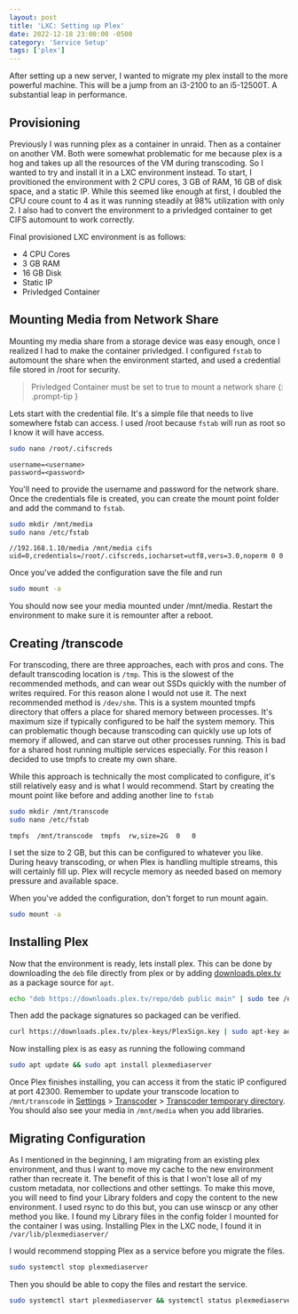 ```yaml
---
layout: post
title: 'LXC: Setting up Plex'
date: 2022-12-18 23:00:00 -0500
category: 'Service Setup'
tags: ['plex']
---
```


After setting up a new server, I wanted to migrate my plex install to the more powerful machine. This will be a jump from an i3-2100 to an i5-12500T. A substantial leap in performance.

<!--more-->

## Provisioning

Previously I was running plex as a container in unraid. Then as a container on another VM. Both were somewhat problematic for me because plex is a hog and takes up all the resources of the VM during transcoding. So I wanted to try and install it in a LXC environment instead. To start, I provitioned the environment with 2 CPU cores, 3 GB of RAM, 16 GB of disk space, and a static IP. While this seemed like enough at first, I doubled the CPU coure count to 4 as it was running steadily at 98% utilization with only 2. I also had to convert the environment to a privledged container to get CIFS automount to work correctly.

Final provisioned LXC environment is as follows:

- 4 CPU Cores
- 3 GB RAM
- 16 GB Disk
- Static IP
- Privledged Container

## Mounting Media from Network Share

Mounting my media share from a storage device was easy enough, once I realized I had to make the container privledged. I configured `fstab` to automount the share when the environment started, and used a credential file stored in /root for security.

> Privledged Container must be set to true to mount a network share
{: .prompt-tip }

Lets start with the credential file. It's a simple file that needs to live somewhere fstab can access. I used /root because `fstab` will run as root so I know it will have access.

```bash
sudo nano /root/.cifscreds
```

```text
username=<username>
password=<password>
```

You'll need to provide the username and password for the network share. Once the credentials file is created, you can create the mount point folder and add the command to `fstab`.

```bash
sudo mkdir /mnt/media
sudo nano /etc/fstab
```

```
//192.168.1.10/media /mnt/media cifs uid=0,credentials=/root/.cifscreds,iocharset=utf8,vers=3.0,noperm 0 0
```

Once you've added the configuration save the file and run

```bash
sudo mount -a
```

You should now see your media mounted under /mnt/media. Restart the environment to make sure it is remounter after a reboot.

## Creating /transcode

For transcoding, there are three approaches, each with pros and cons. The default transcoding location is `/tmp`. This is the slowest of the recommended methods, and can wear out SSDs quickly with the number of writes required. For this reason alone I would not use it. The next recommended method is `/dev/shm`. This is a system mounted tmpfs directory that offers a place for shared memory between processes. It's maximum size if typically configured to be half the system memory. This can problematic though because transcoding can quickly use up lots of memory if allowed, and can starve out other processes running. This is bad for a shared host running multiple services especially. For this reason I decided to use tmpfs to create my own share.

While this approach is technically the most complicated to configure, it's still relatively easy and is what I would recommend. Start by creating the mount point like before and adding another line to `fstab`

```bash
sudo mkdir /mnt/transcode
sudo nano /etc/fstab
```

```
tmpfs  /mnt/transcode  tmpfs  rw,size=2G  0   0
```

I set the size to 2 GB, but this can be configured to whatever you like. During heavy transcoding, or when Plex is handling multiple streams, this will certainly fill up. Plex will recycle memory as needed based on memory pressure and available space.

When you've added the configuration, don't forget to run mount again.

```bash
sudo mount -a
```

## Installing Plex

Now that the environment is ready, lets install plex. This can be done by downloading the `deb` file directly from plex or by adding [downloads.plex.tv](https://downloads.plex.tv) as a package source for `apt`.

```bash
echo "deb https://downloads.plex.tv/repo/deb public main" | sudo tee /etc/apt/sources.list.d/plexmediaserver.list
```

Then add the package signatures so packaged can be verified.

```bash
curl https://downloads.plex.tv/plex-keys/PlexSign.key | sudo apt-key add -
```

Now installing plex is as easy as running the following command

```bash
sudo apt update && sudo apt install plexmediaserver
```

Once Plex finishes installing, you can access it from the static IP configured at port 42300. Remember to update your transcode location to `/mnt/transcode` in <u>Settings</u> > <u>Transcoder</u> > <u>Transcoder temporary directory</u>. You should also see your media in `/mnt/media` when you add libraries.

## Migrating Configuration

As I mentioned in the beginning, I am migrating from an existing plex environment, and thus I want to move my cache to the new environment rather than recreate it. The benefit of this is that I won't lose all of my custom metadata, nor collections and other settings. To make this move, you will need to find your Library folders and copy the content to the new environment. I used rsync to do this but, you can use winscp or any other method you like. I found my Library files in the config folder I mounted for the container I was using. Installing Plex in the LXC node, I found it in `/var/lib/plexmediaserver/`

I would recommend stopping Plex as a service before you migrate the files.

```bash
sudo systemctl stop plexmediaserver
```

Then you should be able to copy the files and restart the service.

```bash
sudo systemctl start plexmediaserver && systemctl status plexmediaserver
```